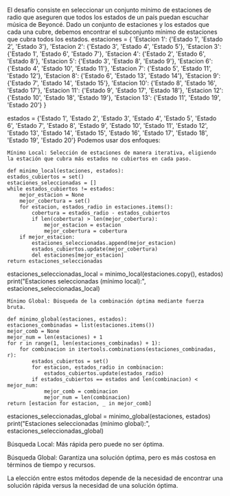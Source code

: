 El desafío consiste en seleccionar un conjunto mínimo de estaciones de radio que aseguren que todos los estados de un país puedan escuchar música de Beyoncé. Dado un conjunto de estaciones y los estados que cada una cubre, debemos encontrar el subconjunto mínimo de estaciones que cubra todos los estados.
estaciones = {
    'Estacion 1': {'Estado 1', 'Estado 2', 'Estado 3'},
    'Estacion 2': {'Estado 3', 'Estado 4', 'Estado 5'},
    'Estacion 3': {'Estado 1', 'Estado 6', 'Estado 7'},
    'Estacion 4': {'Estado 2', 'Estado 6', 'Estado 8'},
    'Estacion 5': {'Estado 3', 'Estado 8', 'Estado 9'},
    'Estacion 6': {'Estado 4', 'Estado 10', 'Estado 11'},
    'Estacion 7': {'Estado 5', 'Estado 11', 'Estado 12'},
    'Estacion 8': {'Estado 6', 'Estado 13', 'Estado 14'},
    'Estacion 9': {'Estado 7', 'Estado 14', 'Estado 15'},
    'Estacion 10': {'Estado 8', 'Estado 16', 'Estado 17'},
    'Estacion 11': {'Estado 9', 'Estado 17', 'Estado 18'},
    'Estacion 12': {'Estado 10', 'Estado 18', 'Estado 19'},
    'Estacion 13': {'Estado 11', 'Estado 19', 'Estado 20'}
}


estados = {'Estado 1', 'Estado 2', 'Estado 3', 'Estado 4', 'Estado 5', 'Estado 6', 'Estado 7', 'Estado 8', 
           'Estado 9', 'Estado 10', 'Estado 11', 'Estado 12', 'Estado 13', 'Estado 14', 'Estado 15', 'Estado 16',
           'Estado 17', 'Estado 18', 'Estado 19', 'Estado 20'}
Podemos usar dos enfoques:

    Mínimo Local: Selección de estaciones de manera iterativa, eligiendo la estación que cubra más estados no cubiertos en cada paso.
    
    def minimo_local(estaciones, estados):
    estados_cubiertos = set()
    estaciones_seleccionadas = []
    while estados_cubiertos != estados:
        mejor_estacion = None
        mejor_cobertura = set()
        for estacion, estados_radio in estaciones.items():
            cobertura = estados_radio - estados_cubiertos
            if len(cobertura) > len(mejor_cobertura):
                mejor_estacion = estacion
                mejor_cobertura = cobertura
        if mejor_estacion:
            estaciones_seleccionadas.append(mejor_estacion)
            estados_cubiertos.update(mejor_cobertura)
            del estaciones[mejor_estacion]
    return estaciones_seleccionadas

estaciones_seleccionadas_local = minimo_local(estaciones.copy(), estados)
print("Estaciones seleccionadas (mínimo local):", estaciones_seleccionadas_local)
    
    Mínimo Global: Búsqueda de la combinación óptima mediante fuerza bruta.

    def minimo_global(estaciones, estados):
    estaciones_combinadas = list(estaciones.items())
    mejor_comb = None
    mejor_num = len(estaciones) + 1
    for r in range(1, len(estaciones_combinadas) + 1):
        for combinacion in itertools.combinations(estaciones_combinadas, r):
            estados_cubiertos = set()
            for estacion, estados_radio in combinacion:
                estados_cubiertos.update(estados_radio)
            if estados_cubiertos == estados and len(combinacion) < mejor_num:
                mejor_comb = combinacion
                mejor_num = len(combinacion)
    return [estacion for estacion, _ in mejor_comb]

estaciones_seleccionadas_global = minimo_global(estaciones, estados)
print("Estaciones seleccionadas (mínimo global):", estaciones_seleccionadas_global)

Búsqueda Local: Más rápida pero puede no ser óptima.

Búsqueda Global: Garantiza una solución óptima, pero es más costosa en términos de tiempo y recursos.

La elección entre estos métodos depende de la necesidad de encontrar una solución rápida versus la necesidad de una solución óptima.
